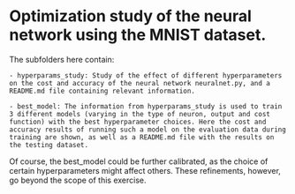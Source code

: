 
# Optimization study of the neural network using the MNIST dataset. 

The subfolders here contain:

    - hyperparams_study: Study of the effect of different hyperparameters on the cost and accuracy of the neural network neuralnet.py, and a README.md file containing relevant information.

    - best_model: The information from hyperparams_study is used to train 3 different models (varying in the type of neuron, output and cost function) with the best hyperparameter choices. Here the cost and accuracy results of running such a model on the evaluation data during training are shown, as well as a README.md file with the results on the testing dataset.

Of course, the best_model could be further calibrated, as the choice of certain hyperparameters might affect others. These refinements, however, go beyond the scope of this exercise.